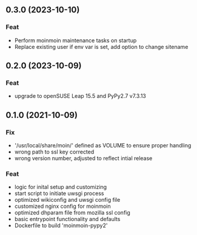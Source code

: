 <!--
 SPDX-FileCopyrightText: 2021 Dominik Wombacher <dominik@wombacher.cc>
 SPDX-License-Identifier: CC-BY-SA-4.0
-->
## 0.3.0 (2023-10-10)

### Feat

- Perform moinmoin maintenance tasks on startup
- Replace existing user if env var is set, add option to change sitename

## 0.2.0 (2023-10-09)

### Feat

- upgrade to openSUSE Leap 15.5 and PyPy2.7 v7.3.13

## 0.1.0 (2021-10-09)

### Fix

- '/usr/local/share/moin/' defined as VOLUME to ensure proper handling
- wrong path to ssl key corrected
- wrong version number, adjusted to reflect intial release

### Feat

- logic for inital setup and customizing
- start script to initiate uwsgi process
- optimized wikiconfig and uwsgi config file
- customized nginx config for moinmoin
- optimized dhparam file from mozilla ssl config
- basic entrypoint functionality and defaults
- Dockerfile to build 'moinmoin-pypy2'
